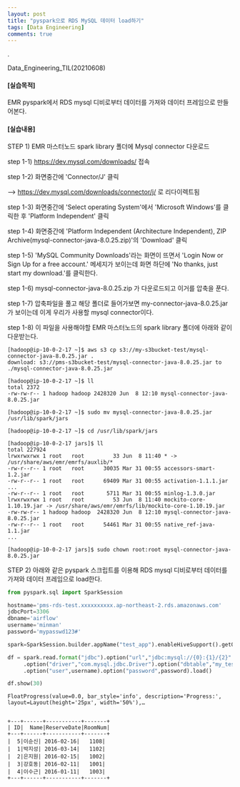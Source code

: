 ```yaml
---
layout: post
title: "pyspark으로 RDS MySQL 데이터 load하기"
tags: [Data Engineering]
comments: true
---
```


.

Data_Engineering_TIL(20210608)

#### [실습목적]

EMR pyspark에서 RDS mysql 디비로부터 데이터를 가져와 데이터 프레임으로 만들어본다.

#### [실습내용]

STEP 1) EMR 마스터노드 spark library 폴더에 Mysql connector 다운로드

step 1-1) https://dev.mysql.com/downloads/ 접속

step 1-2) 화면중간에 'Connector/J' 클릭

--> https://dev.mysql.com/downloads/connector/j/ 로 리다이렉트됨

step 1-3) 화면중간에 'Select operating System'에서 'Microsoft Windows'를 클릭한 후 'Platform Independent' 클릭

step 1-4) 화면중간에 'Platform Independent (Architecture Independent), ZIP Archive(mysql-connector-java-8.0.25.zip)'의 'Download' 클릭

step 1-5) 'MySQL Community Downloads'라는 화면이 뜨면서 'Login Now or Sign Up for a free account.' 메세지가 보이는데 화면 하단에 'No thanks, just start my download.'를 클릭한다.

step 1-6) mysql-connector-java-8.0.25.zip 가 다운로드되고 이거를 압축을 푼다.

step 1-7) 압축파일을 풀고 해당 폴더로 들어가보면 my-connector-java-8.0.25.jar가 보이는데 이게 우리가 사용할 mysql connector이다.

step 1-8) 이 파일을 사용해야할 EMR 마스터노드의 spark library 폴더에 아래와 같이 다운받는다.


```console
[hadoop@ip-10-0-2-17 ~]$ aws s3 cp s3://my-s3bucket-test/mysql-connector-java-8.0.25.jar .
download: s3://pms-s3bucket-test/mysql-connector-java-8.0.25.jar to ./mysql-connector-java-8.0.25.jar

[hadoop@ip-10-0-2-17 ~]$ ll
total 2372
-rw-rw-r-- 1 hadoop hadoop 2428320 Jun  8 12:10 mysql-connector-java-8.0.25.jar

[hadoop@ip-10-0-2-17 ~]$ sudo mv mysql-connector-java-8.0.25.jar /usr/lib/spark/jars

[hadoop@ip-10-0-2-17 ~]$ cd /usr/lib/spark/jars

[hadoop@ip-10-0-2-17 jars]$ ll
total 227924
lrwxrwxrwx 1 root   root         33 Jun  8 11:40 * -> /usr/share/aws/emr/emrfs/auxlib/*
-rw-r--r-- 1 root   root      30035 Mar 31 00:55 accessors-smart-1.2.jar
-rw-r--r-- 1 root   root      69409 Mar 31 00:55 activation-1.1.1.jar
...
-rw-r--r-- 1 root   root       5711 Mar 31 00:55 minlog-1.3.0.jar
lrwxrwxrwx 1 root   root         53 Jun  8 11:40 mockito-core-1.10.19.jar -> /usr/share/aws/emr/emrfs/lib/mockito-core-1.10.19.jar
-rw-rw-r-- 1 hadoop hadoop  2428320 Jun  8 12:10 mysql-connector-java-8.0.25.jar
-rw-r--r-- 1 root   root      54461 Mar 31 00:55 native_ref-java-1.1.jar
...
    
[hadoop@ip-10-0-2-17 jars]$ sudo chown root:root mysql-connector-java-8.0.25.jar
```

STEP 2) 아래와 같은 pyspark 스크립트를 이용해 RDS mysql 디비로부터 데이터를 가져와 데이터 프레임으로 load한다.


```python
from pyspark.sql import SparkSession

hostname='pms-rds-test.xxxxxxxxxx.ap-northeast-2.rds.amazonaws.com'
jdbcPort=3306
dbname='airflow'
username='minman'
password='mypasswd123#'

spark=SparkSession.builder.appName("test_app").enableHiveSupport().getOrCreate()

df = spark.read.format("jdbc").option("url","jdbc:mysql://{0}:{1}/{2}".format(hostname,jdbcPort,dbname))\
     .option("driver","com.mysql.jdbc.Driver").option("dbtable","my_test")\
     .option("user",username).option("password",password).load()

df.show(30)
```


    FloatProgress(value=0.0, bar_style='info', description='Progress:', layout=Layout(height='25px', width='50%'),…


    +---+------+-----------+-------+
    | ID|  Name|ReserveDate|RoomNum|
    +---+------+-----------+-------+
    |  5|이순신| 2016-02-16|   1108|
    |  1|박지성| 2016-03-14|   1102|
    |  2|은지원| 2016-02-15|   1002|
    |  3|강호동| 2016-02-11|   1001|
    |  4|이수근| 2016-01-11|   1003|
    +---+------+-----------+-------+
